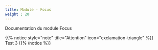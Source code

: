 ```yaml
---
title: Module - Focus
weight : 20
--- 
```


Documentation du module Focus

{{% notice style="note" title="Attention" icon="exclamation-triangle" %}}
Test 3
{{% /notice %}}

